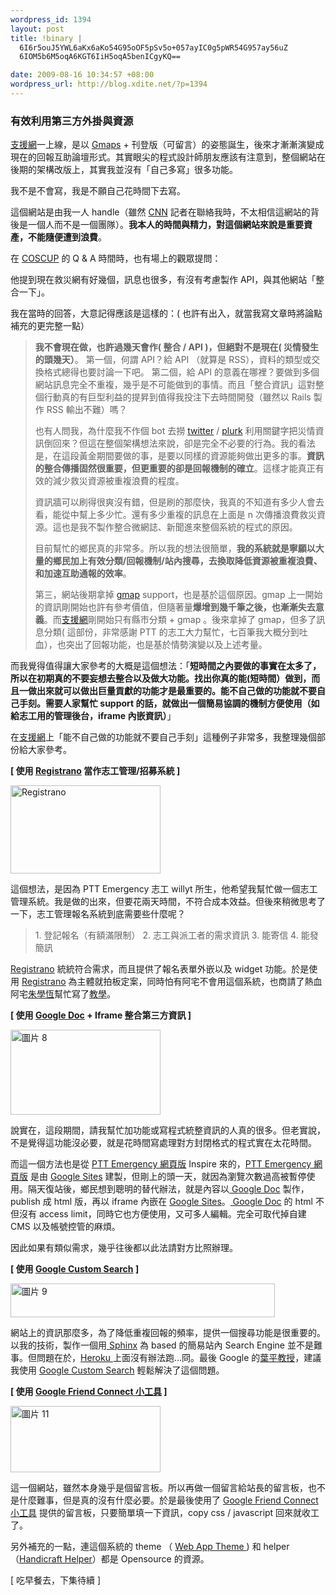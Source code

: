 ```yaml
--- 
wordpress_id: 1394
layout: post
title: !binary |
  6I6r5ouJ5YWL6aKx6aKo54G95oOF5pSv5o+057ayIC0g5pWR54G957ay56uZ
  6IOM5b6M5oqA6KGT6IiH5oqA5benICgyKQ==

date: 2009-08-16 10:34:57 +08:00
wordpress_url: http://blog.xdite.net/?p=1394
---
```

<h3>有效利用第三方外掛與資源</h3>

<a href="http://disastertw.com">支援網</a>一上線，是以 <a href="http://maps.google.com/">Gmaps</a> + 刊登版（可留言）的姿態誕生，後來才漸漸演變成現在的回報互助論壇形式。其實眼尖的程式設計師朋友應該有注意到，整個網站在後期的架構改版上，其實我並沒有「自己多寫」很多功能。

我不是不會寫，我是不願自己花時間下去寫。

這個網站是由我一人 handle（雖然 <a href="http://cnn.com">CNN</a> 記者在聯絡我時，不太相信這網站的背後是一個人而不是一個團隊）。<strong>我本人的時間與精力，對這個網站來說是重要資產，不能隨便遭到浪費</strong>。

在 <a href="http://coscup.org">COSCUP</a> 的 Q & A 時間時，也有場上的觀眾提問：

他提到現在救災網有好幾個，訊息也很多，有沒有考慮製作 API，與其他網站「整合一下」。

我在當時的回答，大意記得應該是這樣的：( 也許有出入，就當我寫文章時將論點補充的更完整一點）


<blockquote>
<strong>我不會現在做，也許過幾天會作( 整合 / API )，但絕對不是現在( 災情發生的頭幾天）</strong>。
第一個，何謂 API？給 API （就算是 RSS），資料的類型或交換格式總得也要討論一下吧。
第二個，給 API 的意義在哪裡？要做到多個網站訊息完全不重複，幾乎是不可能做到的事情。而且「整合資訊」這對整個行動真的有巨型利益的提昇到值得我投注下去時間開發（雖然以 Rails 製作 RSS 輸出不難）嗎？

也有人問我，為什麼我不作個 bot 去撈 <a href="http://twitter.com">twitter</a> / <a href="http://www.plurk.com">plurk</a> 利用關鍵字把災情資訊倒回來？但這在整個架構想法來說，卻是完全不必要的行為。我的看法是，在這段黃金期間要做的事，是要以同樣的資源能夠做出更多的事。<strong>資訊的整合傳播固然很重要，但更重要的卻是回報機制的確立</strong>。這樣才能真正有效的減少救災資源被重複浪費的程度。</strong>

資訊牆可以刷得很爽沒有錯，但是刷的那麼快，我真的不知道有多少人會去看，能從中幫上多少忙。還有多少重複的訊息在上面是 n 次傳播浪費救災資源。這也是我不製作整合微網誌、新聞進來整個系統的程式的原因。

目前幫忙的鄉民真的非常多。所以我的想法很簡單，<strong>我的系統就是寧願以大量的鄉民加上有效分類/回報機制/站內搜尋，去換取降低資源被重複浪費、和加速互助通報的效率</strong>。

第三，網站後期拿掉 <a href="http://maps.google.com/">gmap</a> support，也是基於這個原因。gmap 上一開始的資訊剛開始也許有參考價值，但隨著量<strong>爆增到幾千筆之後，也漸漸失去意義</strong>。而<a href="http://disastertw.com">支援網</a>剛開始只有縣市分類 + gmap 。後來拿掉了 gmap，但多了訊息分類( 這部份，非常感謝 PTT 的志工大力幫忙，七百筆我大概分到吐血），也突出了回報功能，也是基於情勢演變以及上述考量。</blockquote>



而我覺得值得讓大家參考的大概是這個想法：「<strong>短時間之內要做的事實在太多了，所以在初期真的不要妄想去整合以及做大功能。找出你真的能(短時間）做到，而且一做出來就可以做出巨量貢獻的功能才是最重要的。能不自己做的功能就不要自己手刻。需要人家幫忙 support 的話，就做出一個簡易協調的機制方便使用（如給志工用的管理後台，iframe 內嵌資訊）</strong>」

在<a href="http://disastertw.com">支援網</a>上「能不自己做的功能就不要自己手刻」這種例子非常多，我整理幾個部份給大家參考。

<strong>[ 使用 <a href="http://registrano.com">Registrano</a>  當作志工管理/招募系統 ]</strong>

<a href="http://www.flickr.com/photos/xdite/3825107990/" title="Flickr 上 xdite 的 Registrano"><img src="http://farm3.static.flickr.com/2672/3825107990_ed603e8bdb_m.jpg" width="240" height="141" alt="Registrano" /></a>

這個想法，是因為 PTT Emergency 志工 willyt 所生，他希望我幫忙做一個志工管理系統。我是做的出來，但要花兩天時間，不符合成本效益。但後來稍微思考了一下，志工管理報名系統到底需要些什麼呢？

<blockquote>1. 登記報名（有額滿限制）
2. 志工與派工者的需求資訊
3. 能寄信
4. 能發簡訊</blockquote>

<a href="http://registrano.com">Registrano</a> 統統符合需求，而且提供了報名表單外嵌以及 widget 功能。於是使用 <a href="http://registrano.com">Registrano</a> 為主體就拍板定案，同時怕有阿宅不會用這個系統，也商請了熱血阿宅<a href="http://blogs.myoops.org/ ">朱學恆</a>幫忙寫了<a href="http://disastertw.com/recruit_guide">教學</a>。

<strong>[ 使用 <a href="http://docs.google.com/ "> Google Doc</a> + Iframe 整合第三方資訊 ]</strong>

<a href="http://www.flickr.com/photos/xdite/3825148368/" title="Flickr 上 xdite 的 圖片 8"><img src="http://farm3.static.flickr.com/2424/3825148368_32700c29bb_m.jpg" width="240" height="136" alt="圖片 8" /></a>

說實在，這段期間，請我幫忙加功能或寫程式統整資訊的人真的很多。但老實說，不是覺得這功能沒必要，就是花時間寫處理對方封閉格式的程式實在太花時間。

而這一個方法也是從 <a href="http://sites.google.com/site/emergencyptt/">PTT Emergency 網頁版</a> Inspire 來的，<a href="http://sites.google.com/site/emergencyptt/">PTT Emergency 網頁版</a> 是由  <a href="http://sites.google.com/">Google Sites</a> 建製，但剛上的頭一天，就因為瀏覽次數過高被暫停使用。隔天復站後，鄉民想到聰明的替代辦法，就是內容以<a href="http://docs.google.com/ "> Google Doc</a> 製作，publish 成 html 版，再以 iframe 內嵌在 <a href="http://sites.google.com/">Google Sites</a>。<a href="http://docs.google.com/ "> Google Doc</a> 的 html 不但沒有 access limit，同時它也方便使用，又可多人編輯。完全可取代掉自建 CMS 以及帳號控管的麻煩。

因此如果有類似需求，幾乎往後都以此法請對方比照辦理。

<strong>[ 使用 <a href="http://www.google.com.tw/cse/">Google Custom Search</a> ]</strong>

<a href="http://www.flickr.com/photos/xdite/3825157624/" title="Flickr 上 xdite 的 圖片 9"><img src="http://farm3.static.flickr.com/2628/3825157624_d120d9ca76_o.png" width="423" height="54" alt="圖片 9" /></a>

網站上的資訊那麼多，為了降低重複回報的頻率，提供一個搜尋功能是很重要的。以我的技術，製作一個用<a href="http://www.sphinxsearch.com/"> Sphinx</a> 為 based 的簡易站內 Search Engine 並不是難事。但問題在於，<a href="http://heroku.com">Heroku </a>上面沒有辦法跑...冏。最後 Google 的<a href="http://www.plurk.com/pingooo">葉平教授</a>，建議我使用 <a href="http://www.google.com.tw/cse/">Google Custom Search</a> 輕鬆解決了這個問題。

<strong>[ 使用 <a href="www.google.com/friendconnect/ ">Google Friend Connect 小工具</a> ]</strong>

<a href="http://www.flickr.com/photos/xdite/3824397447/" title="Flickr 上 xdite 的 圖片 11"><img src="http://farm3.static.flickr.com/2661/3824397447_59dd65fdb2_m.jpg" width="240" height="106" alt="圖片 11" /></a>

這一個網站，雖然本身幾乎是個留言板。所以再做一個留言給站長的留言板，也不是什麼難事，但是真的沒有什麼必要。於是最後使用了 <a href="http://www.google.com/friendconnect/ ">Google Friend Connect 小工具</a> 提供的留言板，只要簡單填一下資訊，copy css / javascript 回來就收工了。

另外補充的一點，連這個系統的 theme （ <a href="http://github.com/pilu/web-app-theme/tree/master">Web App Theme </a>) 和 helper （<a href="http://github.com/ihower/handicraft_helper/tree/master">Handicraft Helper</a>）都是 Opensource 的資源。

[ 吃早餐去，下集待續 ]
